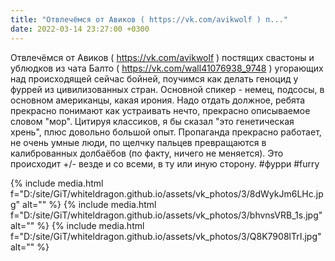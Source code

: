 ```yaml
---
title: "Отвлечёмся от Авиков ( https://vk.com/avikwolf ) п..."
date: 2022-03-14 23:27:00 +0300
---
```


Отвлечёмся от Авиков ( https://vk.com/avikwolf ) постящих свастоны и ублюдков из чата Балто ( https://vk.com/wall41076938_9748 ) угорающих над происходящей сейчас бойней, поучимся как делать геноцид у фуррей из цивилизованных стран.
Основной спикер - немец, подсосы, в основном американцы, какая ирония.
Надо отдать должное, ребята прекрасно понимают как устраивать нечто, прекрасно описываемое словом "мор". Цитируя классиков, я бы сказал "это генетическая хрень", плюс довольно большой опыт.
Пропаганда прекрасно работает, не очень умные люди, по щелчку пальцев превращаются в калиброванных долбаёбов (по факту, ничего не меняется). Это происходит +/- везде и со всеми, в ту или иную сторону.
#фурри #furry


{% include media.html f="D:/site/GiT/whiteldragon.github.io/assets/vk_photos/3/8dWykJm6LHc.jpg" alt="" %}
{% include media.html f="D:/site/GiT/whiteldragon.github.io/assets/vk_photos/3/bhvnsVRB_1s.jpg" alt="" %}
{% include media.html f="D:/site/GiT/whiteldragon.github.io/assets/vk_photos/3/Q8K7908lTrI.jpg" alt="" %}
